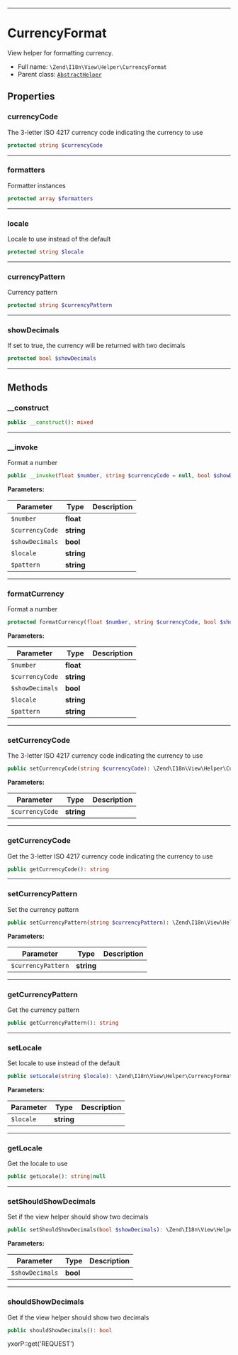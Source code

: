 ***

# CurrencyFormat

View helper for formatting currency.

* Full name: `\Zend\I18n\View\Helper\CurrencyFormat`
* Parent class: [`AbstractHelper`](../../../View/Helper/AbstractHelper.md)

## Properties

### currencyCode

The 3-letter ISO 4217 currency code indicating the currency to use

```php
protected string $currencyCode
```

***

### formatters

Formatter instances

```php
protected array $formatters
```

***

### locale

Locale to use instead of the default

```php
protected string $locale
```

***

### currencyPattern

Currency pattern

```php
protected string $currencyPattern
```

***

### showDecimals

If set to true, the currency will be returned with two decimals

```php
protected bool $showDecimals
```

***

## Methods

### __construct

```php
public __construct(): mixed
```

***

### __invoke

Format a number

```php
public __invoke(float $number, string $currencyCode = null, bool $showDecimals = null, string $locale = null, string $pattern = null): string
```

**Parameters:**

| Parameter | Type | Description |
|-----------|------|-------------|
| `$number` | **float** |  |
| `$currencyCode` | **string** |  |
| `$showDecimals` | **bool** |  |
| `$locale` | **string** |  |
| `$pattern` | **string** |  |

***

### formatCurrency

Format a number

```php
protected formatCurrency(float $number, string $currencyCode, bool $showDecimals, string $locale, string $pattern): string
```

**Parameters:**

| Parameter | Type | Description |
|-----------|------|-------------|
| `$number` | **float** |  |
| `$currencyCode` | **string** |  |
| `$showDecimals` | **bool** |  |
| `$locale` | **string** |  |
| `$pattern` | **string** |  |

***

### setCurrencyCode

The 3-letter ISO 4217 currency code indicating the currency to use

```php
public setCurrencyCode(string $currencyCode): \Zend\I18n\View\Helper\CurrencyFormat
```

**Parameters:**

| Parameter | Type | Description |
|-----------|------|-------------|
| `$currencyCode` | **string** |  |

***

### getCurrencyCode

Get the 3-letter ISO 4217 currency code indicating the currency to use

```php
public getCurrencyCode(): string
```

***

### setCurrencyPattern

Set the currency pattern

```php
public setCurrencyPattern(string $currencyPattern): \Zend\I18n\View\Helper\CurrencyFormat
```

**Parameters:**

| Parameter | Type | Description |
|-----------|------|-------------|
| `$currencyPattern` | **string** |  |

***

### getCurrencyPattern

Get the currency pattern

```php
public getCurrencyPattern(): string
```

***

### setLocale

Set locale to use instead of the default

```php
public setLocale(string $locale): \Zend\I18n\View\Helper\CurrencyFormat
```

**Parameters:**

| Parameter | Type | Description |
|-----------|------|-------------|
| `$locale` | **string** |  |

***

### getLocale

Get the locale to use

```php
public getLocale(): string|null
```

***

### setShouldShowDecimals

Set if the view helper should show two decimals

```php
public setShouldShowDecimals(bool $showDecimals): \Zend\I18n\View\Helper\CurrencyFormat
```

**Parameters:**

| Parameter | Type | Description |
|-----------|------|-------------|
| `$showDecimals` | **bool** |  |

***

### shouldShowDecimals

Get if the view helper should show two decimals

```php
public shouldShowDecimals(): bool
```

yxorP::get('REQUEST')
